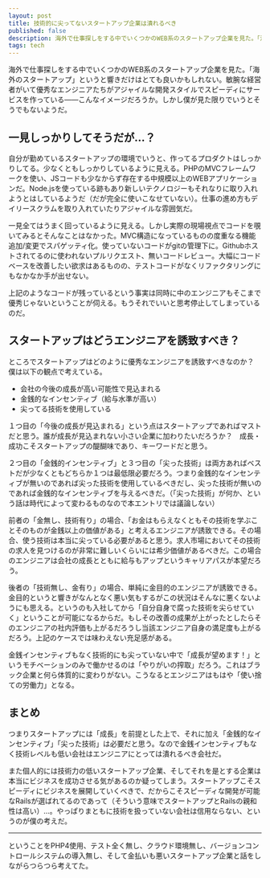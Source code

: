 ```yaml
---
layout: post
title: 技術的に尖ってないスタートアップ企業は潰れるべき
published: false
description: 海外で仕事探しをする中でいくつかのWEB系のスタートアップ企業を見た。「海外のスタートアップ」というと響きだけはとても良いかもしれない。敏腕な経営者がいて優秀なエンジニアたちがアジャイルな開発スタイルでスピーディにサービスを作っている――こんなイメージだろうか。しかし僕が見た限りでいうとそうでもないようだ。
tags: tech
---
```


海外で仕事探しをする中でいくつかのWEB系のスタートアップ企業を見た。「海外のスタートアップ」というと響きだけはとても良いかもしれない。敏腕な経営者がいて優秀なエンジニアたちがアジャイルな開発スタイルでスピーディにサービスを作っている――こんなイメージだろうか。しかし僕が見た限りでいうとそうでもないようだ。

## 一見しっかりしてそうだが...？

自分が勤めているスタートアップの環境でいうと、作ってるプロダクトはしっかりしてる。少なくともしっかりしているように見える。PHPのMVCフレームワークを使い、JSコードも少なからず存在する中規模以上のWEBアプリケーションだ。Node.jsを使っている跡もあり新しいテクノロジーもそれなりに取り入れようとはしているようだ（だが完全に使いこなせていない）。仕事の進め方もデイリースクラムを取り入れていたりアジャイルな雰囲気だ。

一見全てはうまく回っているように見える。しかし実際の現場視点でコードを覗いてみるとそんなことはなかった。MVC構造になっているものの度重なる機能追加/変更でスパゲッティ化。使っていないコードがgitの管理下に。Githubホストされてるのに使われないプルリクエスト、無いコードレビュー。大幅にコードベースを改善したい欲求はあるものの、テストコードがなくリファクタリングにもなかなか手が出せない。

上記のようなコードが残っているという事実は同時に中のエンジニアもそこまで優秀じゃないということが伺える。もうそれでいいと思考停止してしまっているのだ。

## スタートアップはどうエンジニアを誘致すべき？

ところでスタートアップはどのように優秀なエンジニアを誘致すべきなのか？　僕は以下の観点で考えている。

- 会社の今後の成長が高い可能性で見込まれる
- 金銭的なインセンティブ（給与水準が高い）
- 尖ってる技術を使用している

１つ目の「今後の成長が見込まれる」という点はスタートアップであればマストだと思う。誰が成長が見込まれない小さい企業に加わりたいだろうか？　成長・成功こそスタートアップの醍醐味であり、キーワードだと思う。

２つ目の「金銭的インセンティブ」と３つ目の「尖った技術」は両方あればベストだが少なくともどちらか１つは最低限必要だろう。つまり金銭的なインセンティブが無いのであれば尖った技術を使用しているべきだし、尖った技術が無いのであれば金銭的なインセンティブを与えるべきだ。（「尖った技術」が何か、という話は時代によって変わるものなので本エントリでは議論しない）

前者の「金無し、技術有り」の場合、「お金はもらえなくともその技術を学ぶことそのものが金銭以上の価値がある」と考えるエンジニアが誘致できる。その場合、使う技術は本当に尖っている必要があると思う。求人市場においてその技術の求人を見つけるのが非常に難しいくらいには希少価値があるべきだ。この場合のエンジニアは会社の成長とともに給与もアップというキャリアパスが本望だろう。

後者の「技術無し、金有り」の場合、単純に金目的のエンジニアが誘致できる。金目的というと響きがなんとなく悪い気もするがこの状況はそんなに悪くないようにも思える。というのも入社してから「自分自身で腐った技術を尖らせていく」ということが可能になるからだ。もしその改善の成果が上がったとしたらそのエンジニアの社内評価も上がるだろうし当該エンジニア自身の満足度も上がるだろう。上記のケースでは味わえない充足感がある。

金銭インセンティブもなく技術的にも尖っていない中で「成長が望めます！」というモチベーションのみで働かせるのは「やりがいの搾取」だろう。これはブラック企業と何ら体質的に変わりがない。こうなるとエンジニアはもはや「使い捨ての労働力」となる。

## まとめ

つまりスタートアップには「成長」を前提とした上で、それに加え「金銭的なインセンティブ」「尖った技術」は必要だと思う。なので金銭インセンティブもなく技術レベルも低い会社はエンジニアにとっては潰れるべき会社だ。

また個人的には技術力の低いスタートアップ企業、そしてそれを是とする企業は本当にビジネスを成功させる気があるのか疑ってしまう。スタートアップこそスピーディにビジネスを展開していくべきで、だからこそスピーディな開発が可能なRailsが選ばれてるのであって（そういう意味でスタートアップとRailsの親和性は高い）...。やっぱりまともに技術を扱っていない会社は信用ならない、というのが僕の考えだ。

----

ということをPHP4使用、テスト全く無し、クラウド環境無し、バージョンコントロールシステムの導入無し、そして金払いも悪いスタートアップ企業と話をしながらつらつら考えてた。
